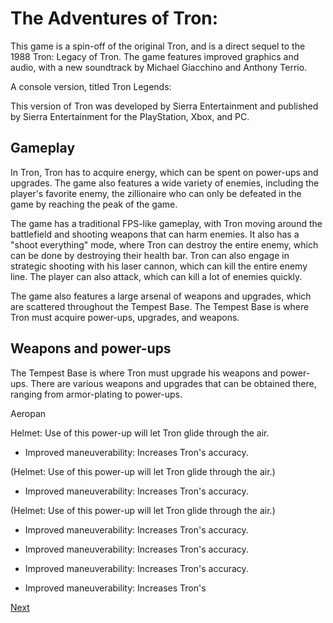 # The Adventures of Tron:

This game is a spin-off of the original Tron, and is a direct sequel to the 1988 Tron: Legacy of Tron. The game features improved graphics and audio, with a new soundtrack by Michael Giacchino and Anthony Terrio.

A console version, titled Tron Legends:

This version of Tron was developed by Sierra Entertainment and published by Sierra Entertainment for the PlayStation, Xbox, and PC.

## Gameplay

In Tron, Tron has to acquire energy, which can be spent on power-ups and upgrades. The game also features a wide variety of enemies, including the player's favorite enemy, the zillionaire who can only be defeated in the game by reaching the peak of the game.

The game has a traditional FPS-like gameplay, with Tron moving around the battlefield and shooting weapons that can harm enemies. It also has a "shoot everything" mode, where Tron can destroy the entire enemy, which can be done by destroying their health bar. Tron can also engage in strategic shooting with his laser cannon, which can kill the entire enemy line. The player can also attack, which can kill a lot of enemies quickly.

The game also features a large arsenal of weapons and upgrades, which are scattered throughout the Tempest Base. The Tempest Base is where Tron must acquire power-ups, upgrades, and weapons.

## Weapons and power-ups

The Tempest Base is where Tron must upgrade his weapons and power-ups. There are various weapons and upgrades that can be obtained there, ranging from armor-plating to power-ups.

Aeropan

Helmet: Use of this power-up will let Tron glide through the air.

*   Improved maneuverability: Increases Tron's accuracy.

(Helmet: Use of this power-up will let Tron glide through the air.)

*   Improved maneuverability: Increases Tron's accuracy.

(Helmet: Use of this power-up will let Tron glide through the air.)

*   Improved maneuverability: Increases Tron's accuracy.

*   Improved maneuverability: Increases Tron's accuracy.

*   Improved maneuverability: Increases Tron's accuracy.

*   Improved maneuverability: Increases Tron's

[Next](484.md)